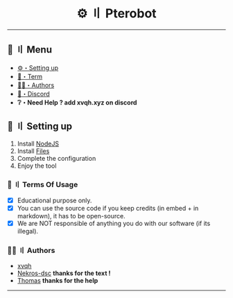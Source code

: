 <h1 align="center">
 ⚙ 〢 Pterobot
</h1>

---
## <a id="menu"></a>🍃 〢 Menu

- [⚙️・Setting up](#setup)
- [💼・Term](#terms)
- [🕵️‍♂️・Authors](#authors)
- [📢・Discord](https://discord.gg/uhq)
- **❔・Need Help ? add xvqh.xyz on discord**

## <a id="setup"></a> 📁 〢 Setting up

1. Install [NodeJS](https://nodejs.org/)
2. Install [Files](https://github.com/xvqh/pterobot/archive/refs/heads/main.zip)
3. Complete the configuration
5. Enjoy the tool

### <a id="terms"></a>💼 〢 Terms Of Usage

- [x] Educational purpose only.
- [x] You can use the source code if you keep credits (in embed + in markdown), it has to be open-source.
- [x] We are NOT responsible of anything you do with our software (if its illegal).

### <a id="authors"></a>🕵️‍♂️ 〢 Authors
- [xvqh](https://github.com/xvqh)
- [Nekros-dsc](https://github.com/Nekros-dsc)
   **thanks for the text !**
- [Thomas](https://github.com/Tarkhubal)
   **thanks for the help**
---
